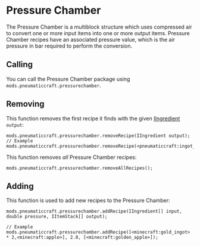 # Pressure Chamber

The Pressure Chamber is a multiblock structure which uses compressed air to convert one or more input items into one or more output items.  Pressure Chamber recipes have an associated pressure value, which is the air pressure in bar required to perform the conversion.

## Calling

You can call the Pressure Chamber package using `mods.pneumaticcraft.pressurechamber`.

## Removing

This function removes the first recipe it finds with the given [IIngredient](/Vanilla/Variable_Types/IIngredient) `output`:

```
mods.pneumaticcraft.pressurechamber.removeRecipe(IIngredient output);
// Example
mods.pneumaticcraft.pressurechamber.removeRecipe(<pneumaticcraft:ingot_iron_compressed>);
```

This function removes *all* Pressure Chamber recipes:

```
mods.pneumaticcraft.pressurechamber.removeAllRecipes();
```

## Adding

This function is used to add new recipes to the Pressure Chamber:

```
mods.pneumaticcraft.pressurechamber.addRecipe(IIngredient[] input, double pressure, IItemStack[] output);

// Example
mods.pneumaticcraft.pressurechamber.addRecipe([<minecraft:gold_ingot> * 2,<minecraft:apple>], 2.0, [<minecraft:golden_apple>]);
```

